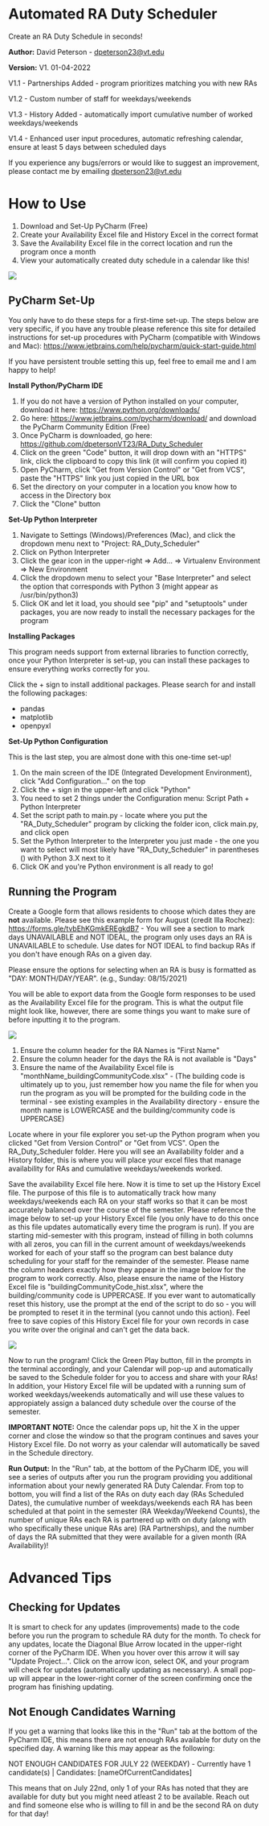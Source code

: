 # Automated RA Duty Scheduler
Create an RA Duty Schedule in seconds!

**Author:** David Peterson - dpeterson23@vt.edu

**Version:** V1. 01-04-2022

V1.1 - Partnerships Added - program prioritizes matching you with new RAs

V1.2 - Custom number of staff for weekdays/weekends

V1.3 - History Added - automatically import cumulative number of worked weekdays/weekends

V1.4 - Enhanced user input procedures, automatic refreshing calendar, ensure at least 5 days between scheduled days

If you experience any bugs/errors or would like to suggest an improvement, please contact me by emailing dpeterson23@vt.edu

# How to Use
1) Download and Set-Up PyCharm (Free)
2) Create your Availability Excel file and History Excel in the correct format
3) Save the Availability Excel file in the correct location and run the program once a month
4) View your automatically created duty schedule in a calendar like this!

![](images/calendar.png)


## PyCharm Set-Up
You only have to do these steps for a first-time set-up. The steps below are very specific, if you have any trouble please reference this site for detailed instructions for set-up procedures with PyCharm (compatible with Windows and Mac): https://www.jetbrains.com/help/pycharm/quick-start-guide.html

If you have persistent trouble setting this up, feel free to email me and I am happy to help!

**Install Python/PyCharm IDE**
1) If you do not have a version of Python installed on your computer, download it here: https://www.python.org/downloads/
1) Go here: https://www.jetbrains.com/pycharm/download/ and download the PyCharm Community Edition (Free)
3) Once PyCharm is downloaded, go here: https://github.com/dpetersonVT23/RA_Duty_Scheduler
4) Click on the green "Code" button, it will drop down with an "HTTPS" link, click the clipboard to copy this link (it will confirm you copied it)
5) Open PyCharm, click "Get from Version Control" or "Get from VCS", paste the "HTTPS" link you just copied in the URL box
6) Set the directory on your computer in a location you know how to access in the Directory box
7) Click the "Clone" button

**Set-Up Python Interpreter**
1) Navigate to Settings (Windows)/Preferences (Mac), and click the dropdown menu next to "Project: RA_Duty_Scheduler"
2) Click on Python Interpreter
3) Click the gear icon in the upper-right => Add... => Virtualenv Environment => New Environment
4) Click the dropdown menu to select your "Base Interpreter" and select the option that corresponds with Python 3 (might appear as /usr/bin/python3)
5) Click OK and let it load, you should see "pip" and "setuptools" under packages, you are now ready to install the necessary packages for the program

**Installing Packages**

This program needs support from external libraries to function correctly, once your Python Interpreter is set-up, you can install these packages to ensure everything works correctly for you.

Click the + sign to install additional packages. Please search for and install the following packages:
- pandas
- matplotlib
- openpyxl

**Set-Up Python Configuration**

This is the last step, you are almost done with this one-time set-up!

1) On the main screen of the IDE (Integrated Development Environment), click "Add Configuration..." on the top
2) Click the + sign in the upper-left and click "Python"
3) You need to set 2 things under the Configuration menu: Script Path + Python Interpreter
4) Set the script path to main.py - locate where you put the "RA_Duty_Scheduler" program by clicking the folder icon, click main.py, and click open
5) Set the Python Interpreter to the Interpreter you just made - the one you want to select will most likely have "RA_Duty_Scheduler" in parentheses () with Python 3.X next to it
6) Click OK and you're Python environment is all ready to go!

## Running the Program
Create a Google form that allows residents to choose which dates they are **not** available. Please see this example form for August (credit Illa Rochez): https://forms.gle/tvbEhKGmkEREgkdB7 - You will see a section to mark days UNAVAILABLE and NOT IDEAL, the program only uses days an RA is UNAVAILABLE to schedule. Use dates for NOT IDEAL to find backup RAs if you don't have enough RAs on a given day.

Please ensure the options for selecting when an RA is busy is formatted as "DAY: MONTH/DAY/YEAR". (e.g., Sunday: 08/15/2021)

You will be able to export data from the Google form responses to be used as the Availability Excel file for the program. This is what the output file might look like, however, there are some things you want to make sure of before inputting it to the program.

![](images/excel_1.png)

1) Ensure the column header for the RA Names is "First Name"
2) Ensure the column header for the days the RA is not available is "Days"
3) Ensure the name of the Availability Excel file is "monthName_buildingCommunityCode.xlsx" - (The building code is ultimately up to you, just remember how you name the file for when you run the program as you will be prompted for the building code in the terminal - see existing examples in the Availability directory - ensure the month name is LOWERCASE and the building/community code is UPPERCASE)

Locate where in your file explorer you set-up the Python program when you clicked "Get from Version Control" or "Get from VCS". Open the RA_Duty_Scheduler folder. Here you will see an Availability folder and a History folder, this is where you will place your excel files that manage availability for RAs and cumulative weekdays/weekends worked.

Save the availability Excel file here. Now it is time to set up the History Excel file. The purpose of this file is to automatically track how many weekdays/weekends each RA on your staff works so that it can be most accurately balanced over the course of the semester. Please reference the image below to set-up your History Excel file (you only have to do this once as this file updates automatically every time the program is run). If you are starting mid-semester with this program, instead of filling in both columns with all zeros, you can fill in the current amount of weekdays/weekends worked for each of your staff so the program can best balance duty scheduling for your staff for the remainder of the semester. Please name the column headers exactly how they appear in the image below for the program to work correctly. Also, please ensure the name of the History Excel file is "buildingCommunityCode_hist.xlsx", where the building/community code is UPPERCASE. If you ever want to automatically reset this history, use the prompt at the end of the script to do so - you will be prompted to reset it in the terminal (you cannot undo this action). Feel free to save copies of this History Excel file for your own records in case you write over the original and can't get the data back.

![](images/excel_2.png)

Now to run the program! Click the Green Play button, fill in the prompts in the terminal accordingly, and your Calendar will pop-up and automatically be saved to the Schedule folder for you to access and share with your RAs! In addition, your History Excel file will be updated with a running sum of worked weekdays/weekends automatically and will use these values to appropiately assign a balanced duty schedule over the course of the semester.

**IMPORTANT NOTE:** Once the calendar pops up, hit the X in the upper corner and close the window so that the program continues and saves your History Excel file. Do not worry as your calendar will automatically be saved in the Schedule directory.

**Run Output:** In the "Run" tab, at the bottom of the PyCharm IDE, you will see a series of outputs after you run the program providing you additional information about your newly generated RA Duty Calendar. From top to bottom, you will find a list of the RAs on duty each day (RAs Scheduled Dates), the cumulative number of weekdays/weekends each RA has been scheduled at that point in the semester (RA Weekday/Weekend Counts), the number of unique RAs each RA is partnered up with on duty (along with who specifically these unique RAs are) (RA Partnerships), and the number of days the RA submitted that they were available for a given month (RA Availability)!

# Advanced Tips

## Checking for Updates
It is smart to check for any updates (improvements) made to the code before you run the program to schedule RA duty for the month. To check for any updates, locate the Diagonal Blue Arrow located in the upper-right corner of the PyCharm IDE. When you hover over this arrow it will say "Update Project...". Click on the arrow icon, select OK, and your program will check for updates (automatically updating as necessary). A small pop-up will appear in the lower-right corner of the screen confirming once the program has finishing updating.

## Not Enough Candidates Warning
If you get a warning that looks like this in the "Run" tab at the bottom of the PyCharm IDE, this means there are not enough RAs available for duty on the specified day. A warning like this may appear as the following:

NOT ENOUGH CANDIDATES FOR JULY 22 (WEEKDAY) - Currently have 1 candidate(s) | Candidates: [nameOfCurrentCandidates]

This means that on July 22nd, only 1 of your RAs has noted that they are available for duty but you might need atleast 2 to be available. Reach out and find someone else who is willing to fill in and be the second RA on duty for that day!
